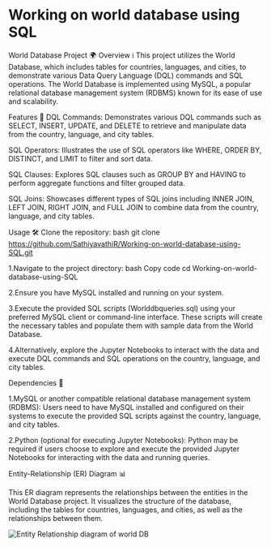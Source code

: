 # Working on world database using SQL
World Database Project 🌍
Overview ℹ️
This project utilizes the World Database, which includes tables for countries, languages, and cities, to demonstrate various Data Query Language (DQL) commands and SQL operations. The World Database is implemented using MySQL, a popular relational database management system (RDBMS) known for its ease of use and scalability.



Features 🚀
DQL Commands: Demonstrates various DQL commands such as SELECT, INSERT, UPDATE, and DELETE to retrieve and manipulate data from the country, language, and city tables.

SQL Operators: Illustrates the use of SQL operators like WHERE, ORDER BY, DISTINCT, and LIMIT to filter and sort data.

SQL Clauses: Explores SQL clauses such as GROUP BY and HAVING to perform aggregate functions and filter grouped data.

SQL Joins: Showcases different types of SQL joins including INNER JOIN, LEFT JOIN, RIGHT JOIN, and FULL JOIN to combine data from the country, language, and city tables.



Usage 🛠️
Clone the repository:
bash
git clone https://github.com/SathiyavathiR/Working-on-world-database-using-SQL.git


1.Navigate to the project directory:
bash
Copy code
cd Working-on-world-database-using-SQL

2.Ensure you have MySQL installed and running on your system.

3.Execute the provided SQL scripts (Worlddbqueries.sql) using your preferred MySQL client or command-line interface. These scripts will create the necessary tables and populate them with sample data from the World Database.

4.Alternatively, explore the Jupyter Notebooks to interact with the data and execute DQL commands and SQL operations on the country, language, and city tables.


Dependencies 🛒

1.MySQL or another compatible relational database management system (RDBMS): Users need to have MySQL installed and configured on their systems to execute the provided SQL scripts against the country, language, and city tables.

2.Python (optional for executing Jupyter Notebooks): Python may be required if users choose to explore and execute the provided Jupyter Notebooks for interacting with the data and running queries.

Entity-Relationship (ER) Diagram 📊

This ER diagram represents the relationships between the entities in the World Database project. It visualizes the structure of the database, including the tables for countries, languages, and cities, as well as the relationships between them.

![Entity Relationship diagram of world DB](https://github.com/SathiyavathiR/Working-on-world-database-using-SQL/assets/107551488/eb887228-2b20-4c8a-bd77-674e61fff27c)







